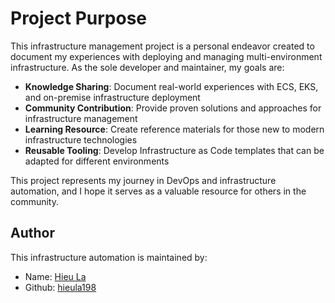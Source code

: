 # Project Purpose

This infrastructure management project is a personal endeavor created to document my experiences with deploying and managing multi-environment infrastructure. As the sole developer and maintainer, my goals are:

- **Knowledge Sharing**: Document real-world experiences with ECS, EKS, and on-premise infrastructure deployment
- **Community Contribution**: Provide proven solutions and approaches for infrastructure management
- **Learning Resource**: Create reference materials for those new to modern infrastructure technologies
- **Reusable Tooling**: Develop Infrastructure as Code templates that can be adapted for different environments

This project represents my journey in DevOps and infrastructure automation, and I hope it serves as a valuable resource for others in the community.

## Author

This infrastructure automation is maintained by:

- Name: [Hieu La](mailto:hrcp.hieu@gmail.com)
- Github: [hieula198](github.com/hieula198)
